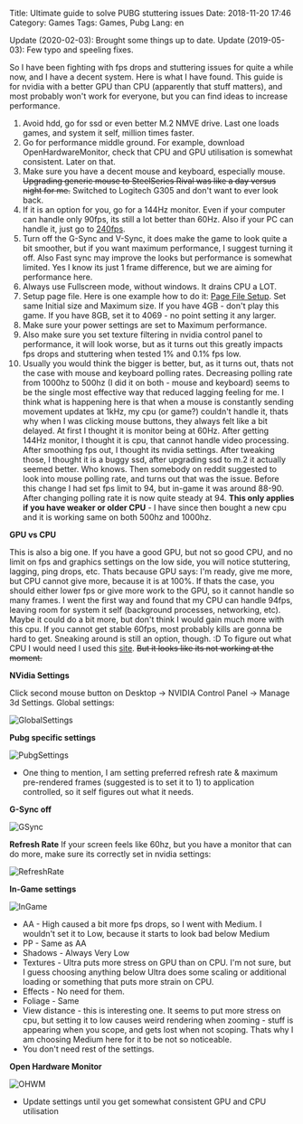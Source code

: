 Title: Ultimate guide to solve PUBG stuttering issues
Date: 2018-11-20 17:46
Category: Games
Tags: Games, Pubg
Lang: en

Update (2020-02-03): Brought some things up to date.
Update (2019-05-03): Few typo and speeling fixes.

So I have been fighting with fps drops and stuttering issues for quite a while now, and I have a decent system. Here is what I have found. This guide is for nvidia with a better GPU than CPU (apparently that stuff matters), and most probably won't work for everyone, but you can find ideas to increase performance.

1. Avoid hdd, go for ssd or even better M.2 NMVE drive. Last one loads games, and system it self, million times faster.
2. Go for performance middle ground. For example, download OpenHardwareMonitor, check that CPU and GPU utilisation is somewhat consistent. Later on that.
3. Make sure you have a decent mouse and keyboard, especially mouse. ~~Upgrading generic mouse to SteelSeries Rival was like a day versus night for me.~~ Switched to Logitech G305 and don't want to ever look back.
4. If it is an option for you, go for a 144Hz monitor. Even if your computer can handle only 90fps, its still a lot better than 60Hz. Also if your PC can handle it, just go to [240fps](https://www.youtube.com/watch?v=OX31kZbAXsA).
5. Turn off the G-Sync and V-Sync, it does make the game to look quite a bit smoother, but if you want maximum performance, I suggest turning it off. Also Fast sync may improve the looks but performance is somewhat limited. Yes I know its just 1 frame difference, but we are aiming for performance here.
6. Always use Fullscreen mode, without windows. It drains CPU a LOT.
7. Setup page file. Here is one example how to do it: [Page File Setup](https://www.geeksinphoenix.com/blog/post/2016/05/10/how-to-manage-windows-10-virtual-memory.aspx). Set same Initial size and Maximum size. If you have 4GB - don't play this game. If you have 8GB, set it to 4069 - no point setting it any larger.
8. Make sure your power settings are set to Maximum performance.
9. Also make sure you set texture filtering in nvidia control panel to performance, it will look worse, but as it turns out this greatly impacts fps drops and stuttering when tested 1% and 0.1% fps low.
10. Usually you would think the bigger is better, but, as it turns out, thats not the case with mouse and keyboard polling rates. Decreasing polling rate from 1000hz to 500hz (I did it on both - mouse and keyboard) seems to be the single most effective way that reduced lagging feeling for me. I think what is happening here is that when a mouse is constantly sending movement updates at 1kHz, my cpu (or game?) couldn't handle it, thats why when I was clicking mouse buttons, they always felt like a bit delayed. At first I thought it is monitor being at 60Hz. After getting 144Hz monitor, I thought it is cpu, that cannot handle video processing. After smoothing fps out, I thought its nvidia settings. After tweaking those, I thought it is a buggy ssd, after upgrading ssd to m.2 it actually seemed better. Who knows. Then somebody on reddit suggested to look into mouse polling rate, and turns out that was the issue. Before this change I had set fps limit to 94, but in-game it was around 88-90. After changing polling rate it is now quite steady at 94. **This only applies if you have weaker or older CPU** - I have since then bought a new cpu and it is working same on both 500hz and 1000hz.

**GPU vs CPU**

This is also a big one. If you have a good GPU, but not so good CPU, and no limit on fps and graphics settings on the low side, you will notice stuttering, lagging, ping drops, etc. Thats because GPU says: I'm ready, give me more, but CPU cannot give more, because it is at 100%. If thats the case, you should either lower fps or give more work to the GPU, so it cannot handle so many frames. I went the first way and found that my CPU can handle 94fps, leaving room for system it self (background processes, networking, etc). Maybe it could do a bit more, but don't think I would gain much more with this cpu.
If you cannot get stable 60fps, most probably kills are gonna be hard to get. Sneaking around is still an option, though. :D
To figure out what CPU I would need I used this [site](https://pc-builds.com/calculator/). ~~But it looks like its not working at the moment.~~

**NVidia Settings**

Click second mouse button on Desktop -> NVIDIA Control Panel -> Manage 3d Settings.
Global settings:

![GlobalSettings]({static}/images/pubg/nvidia-global-settings.png)

**Pubg specific settings**

![PubgSettings]({static}/images/pubg/nvidia-pubg-settings.png)

* One thing to mention, I am setting preferred refresh rate & maximum pre-rendered frames (suggested is to set it to 1) to application controlled, so it self figures out what it needs.

**G-Sync off**

![GSync]({static}/images/pubg/nvidia-gsync.png)

**Refresh Rate**
If your screen feels like 60hz, but you have a monitor that can do more, make sure its correctly set in nvidia settings:

![RefreshRate]({static}/images/pubg/nvidia-refresh-rate.png)


**In-Game settings**

![InGame]({static}/images/pubg/in-game-settings.png)

- AA - High caused a bit more fps drops, so I went with Medium. I wouldn't set it to Low, because it starts to look bad below Medium
- PP - Same as AA
- Shadows - Always Very Low
- Textures - Ultra puts more stress on GPU than on CPU. I'm not sure, but I guess choosing anything below Ultra does some scaling or additional loading or something that puts more strain on CPU.
- Effects - No need for them.
- Foliage - Same
- View distance - this is interesting one. It seems to put more stress on cpu, but setting it to low causes weird rendering when zooming - stuff is appearing when you scope, and gets lost when not scoping. Thats why I am choosing Medium here for it to be not so noticeable.
- You don't need rest of the settings.

**Open Hardware Monitor**

![OHWM]({static}/images/pubg/open-hw-monitor.png)

* Update settings until you get somewhat consistent GPU and CPU utilisation
